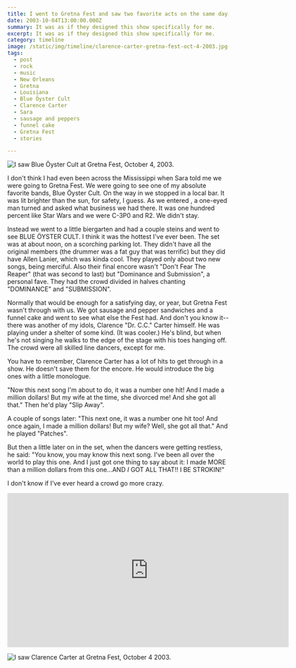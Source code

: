 ```yaml
---
title: I went to Gretna Fest and saw two favorite acts on the same day.
date: 2003-10-04T13:00:00.000Z
summary: It was as if they designed this show specifically for me.
excerpt: It was as if they designed this show specifically for me.
category: timeline
image: /static/img/timeline/clarence-carter-gretna-fest-oct-4-2003.jpg
tags:
  - post
  - rock
  - music
  - New Orleans
  - Gretna
  - Louisiana
  - Blue Öyster Cult
  - Clarence Carter
  - Sara
  - sausage and peppers
  - funnel cake
  - Gretna Fest
  - stories

---
```


![I saw Blue Öyster Cult at Gretna Fest, October 4, 2003.](/static/img/timeline/blue-oyster-cult-gretna-fest-oct-4-2003.jpg "I saw Blue Öyster Cult at Gretna Fest, October 4, 2003.")

I don't think I had even been across the Mississippi when Sara told me we were going to Gretna Fest. We were going to see one of my absolute favorite bands, Blue Öyster Cult. On the way in we stopped in a local bar. It was lit brighter than the sun, for safety, I guess. As we entered , a one-eyed man turned and asked what business we had there. It was one hundred percent like Star Wars and we were C-3P0 and R2. We didn't stay.

Instead we went to a little biergarten and had a couple steins and went to see BLUE ÖYSTER CULT. I think it was the hottest I've ever been. The set was at about noon, on a scorching parking lot. They didn't have all the original members (the drummer was a fat guy that was terrific) but they did have Allen Lanier, which was kinda cool. They played only about two new songs, being merciful. Also their final encore wasn't "Don't Fear The Reaper" (that was second to last) but "Dominance and Submission", a personal fave. They had the crowd divided in halves chanting "DOMINANCE" and "SUBMISSION".

Normally that would be enough for a satisfying day, or year, but Gretna Fest wasn't through with us. We got sausage and pepper sandwiches and a funnel cake and went to see what else the Fest had. And don't you know it--there was another of my idols, Clarence "Dr. C.C." Carter himself. He was playing under a shelter of some kind. (It was cooler.) He's blind, but when he's not singing he walks to the edge of the stage with his toes hanging off. The crowd were all skilled line dancers, except for me.

You have to remember, Clarence Carter has a lot of hits to get through in a show. He doesn't save them for the encore. He would introduce the big ones with a little monologue.

"Now this next song I'm about to do, it was a number one hit! And I made a million dollars! But my wife at the time, she divorced me! And she got all that." Then he'd play "Slip Away".

A couple of songs later: "This next one, it was a number one hit too! And once again, I made a million dollars! But my wife? Well, she got all that." And he played "Patches".

But then a little later on in the set, when the dancers were getting restless, he said: "You know, you may know this next song. I've been all over the world to play this one. And I just got one thing to say about it: I made MORE than a million dollars from this one...AND _I_ GOT ALL THAT!! I BE STROKIN!"

I don't know if I've ever heard a crowd go more crazy.

<iframe width="640" height="350" src="https://www.youtube.com/embed/P7gMkiOPSeA" title="YouTube video player" frameborder="0" allow="accelerometer; autoplay; clipboard-write; encrypted-media; gyroscope; picture-in-picture" allowfullscreen></iframe>

![I saw Clarence Carter at Gretna Fest, October 4 2003.](/static/img/timeline/clarence-carter-gretna-fest-oct-4-2003.jpg "I saw Clarence Carter at Gretna Fest, October 4 2003.")